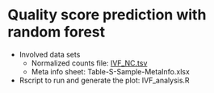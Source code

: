 # Quality score prediction with random forest
* Involved data sets 
  + Normalized counts file: [IVF_NC.tsv](https://drive.google.com/file/d/1YDkQb0JQmJqnAUREBb-IMuQeaPOafZ5O/view?usp=share_link)
  + Meta info sheet: Table-S-Sample-MetaInfo.xlsx
* Rscript to run and generate the plot: IVF_analysis.R
